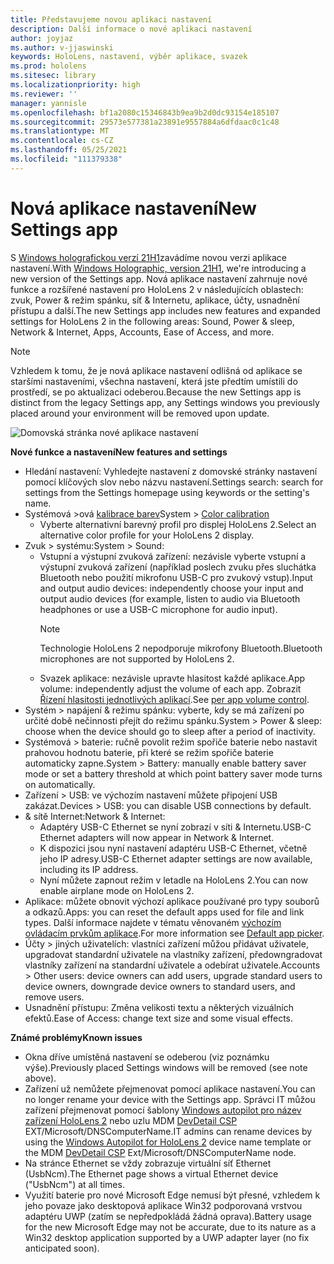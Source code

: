 ```yaml
---
title: Představujeme novou aplikaci nastavení
description: Další informace o nové aplikaci nastavení
author: joyjaz
ms.author: v-jjaswinski
keywords: HoloLens, nastavení, výběr aplikace, svazek
ms.prod: hololens
ms.sitesec: library
ms.localizationpriority: high
ms.reviewer: ''
manager: yannisle
ms.openlocfilehash: bf1a2080c15346843b9ea9b2d0dc93154e185107
ms.sourcegitcommit: 29573e577381a23891e9557884a6dfdaac0c1c48
ms.translationtype: MT
ms.contentlocale: cs-CZ
ms.lasthandoff: 05/25/2021
ms.locfileid: "111379338"
---
```

# <a name="new-settings-app"></a><span data-ttu-id="f6c5a-104">Nová aplikace nastavení</span><span class="sxs-lookup"><span data-stu-id="f6c5a-104">New Settings app</span></span>

<span data-ttu-id="f6c5a-105">S [Windows holografickou verzí 21H1](hololens-release-notes.md#windows-holographic-version-21h1)zavádíme novou verzi aplikace nastavení.</span><span class="sxs-lookup"><span data-stu-id="f6c5a-105">With [Windows Holographic, version 21H1](hololens-release-notes.md#windows-holographic-version-21h1), we're introducing a new version of the Settings app.</span></span> <span data-ttu-id="f6c5a-106">Nová aplikace nastavení zahrnuje nové funkce a rozšířené nastavení pro HoloLens 2 v následujících oblastech: zvuk, Power & režim spánku, síť & Internetu, aplikace, účty, usnadnění přístupu a další.</span><span class="sxs-lookup"><span data-stu-id="f6c5a-106">The new Settings app includes new features and expanded settings for HoloLens 2 in the following areas: Sound, Power & sleep, Network & Internet, Apps, Accounts, Ease of Access, and more.</span></span>

> [!NOTE]
> <span data-ttu-id="f6c5a-107">Vzhledem k tomu, že je nová aplikace nastavení odlišná od aplikace se staršími nastaveními, všechna nastavení, která jste předtím umístili do prostředí, se po aktualizaci odeberou.</span><span class="sxs-lookup"><span data-stu-id="f6c5a-107">Because the new Settings app is distinct from the legacy Settings app, any Settings windows you previously placed around your environment will be removed upon update.</span></span>

![Domovská stránka nové aplikace nastavení](images/new-settings-app.png)

<span data-ttu-id="f6c5a-109">**Nové funkce a nastavení**</span><span class="sxs-lookup"><span data-stu-id="f6c5a-109">**New features and settings**</span></span>
- <span data-ttu-id="f6c5a-110">Hledání nastavení: Vyhledejte nastavení z domovské stránky nastavení pomocí klíčových slov nebo názvu nastavení.</span><span class="sxs-lookup"><span data-stu-id="f6c5a-110">Settings search: search for settings from the Settings homepage using keywords or the setting's name.</span></span>
- <span data-ttu-id="f6c5a-111">Systémová >ová [kalibrace barev](hololens2-display.md#how-to-use-display-color-calibration)</span><span class="sxs-lookup"><span data-stu-id="f6c5a-111">System > [Color calibration](hololens2-display.md#how-to-use-display-color-calibration)</span></span>
    - <span data-ttu-id="f6c5a-112">Vyberte alternativní barevný profil pro displej HoloLens 2.</span><span class="sxs-lookup"><span data-stu-id="f6c5a-112">Select an alternative color profile for your HoloLens 2 display.</span></span>
- <span data-ttu-id="f6c5a-113">Zvuk > systému:</span><span class="sxs-lookup"><span data-stu-id="f6c5a-113">System > Sound:</span></span>
  - <span data-ttu-id="f6c5a-114">Vstupní a výstupní zvuková zařízení: nezávisle vyberte vstupní a výstupní zvuková zařízení (například poslech zvuku přes sluchátka Bluetooth nebo použití mikrofonu USB-C pro zvukový vstup).</span><span class="sxs-lookup"><span data-stu-id="f6c5a-114">Input and output audio devices: independently choose your input and output audio devices (for example, listen to audio via Bluetooth headphones or use a USB-C microphone for audio input).</span></span>
    > [!NOTE]
    > <span data-ttu-id="f6c5a-115">Technologie HoloLens 2 nepodporuje mikrofony Bluetooth.</span><span class="sxs-lookup"><span data-stu-id="f6c5a-115">Bluetooth microphones are not supported by HoloLens 2.</span></span>
  - <span data-ttu-id="f6c5a-116">Svazek aplikace: nezávisle upravte hlasitost každé aplikace.</span><span class="sxs-lookup"><span data-stu-id="f6c5a-116">App volume: independently adjust the volume of each app.</span></span> <span data-ttu-id="f6c5a-117">Zobrazit [Řízení hlasitosti jednotlivých aplikací](holographic-home.md#per-app-volume-control).</span><span class="sxs-lookup"><span data-stu-id="f6c5a-117">See [per app volume control](holographic-home.md#per-app-volume-control).</span></span>
- <span data-ttu-id="f6c5a-118">Systém > napájení & režimu spánku: vyberte, kdy se má zařízení po určité době nečinnosti přejít do režimu spánku.</span><span class="sxs-lookup"><span data-stu-id="f6c5a-118">System > Power & sleep: choose when the device should go to sleep after a period of inactivity.</span></span>
- <span data-ttu-id="f6c5a-119">Systémová > baterie: ručně povolit režim spořiče baterie nebo nastavit prahovou hodnotu baterie, při které se režim spořiče baterie automaticky zapne.</span><span class="sxs-lookup"><span data-stu-id="f6c5a-119">System > Battery: manually enable battery saver mode or set a battery threshold at which point battery saver mode turns on automatically.</span></span>
- <span data-ttu-id="f6c5a-120">Zařízení > USB: ve výchozím nastavení můžete připojení USB zakázat.</span><span class="sxs-lookup"><span data-stu-id="f6c5a-120">Devices > USB: you can disable USB connections by default.</span></span>
- <span data-ttu-id="f6c5a-121">& sítě Internet:</span><span class="sxs-lookup"><span data-stu-id="f6c5a-121">Network & Internet:</span></span>
  - <span data-ttu-id="f6c5a-122">Adaptéry USB-C Ethernet se nyní zobrazí v síti & Internetu.</span><span class="sxs-lookup"><span data-stu-id="f6c5a-122">USB-C Ethernet adapters will now appear in Network & Internet.</span></span>
  - <span data-ttu-id="f6c5a-123">K dispozici jsou nyní nastavení adaptéru USB-C Ethernet, včetně jeho IP adresy.</span><span class="sxs-lookup"><span data-stu-id="f6c5a-123">USB-C Ethernet adapter settings are now available, including its IP address.</span></span>
  - <span data-ttu-id="f6c5a-124">Nyní můžete zapnout režim v letadle na HoloLens 2.</span><span class="sxs-lookup"><span data-stu-id="f6c5a-124">You can now enable airplane mode on HoloLens 2.</span></span>
- <span data-ttu-id="f6c5a-125">Aplikace: můžete obnovit výchozí aplikace používané pro typy souborů a odkazů.</span><span class="sxs-lookup"><span data-stu-id="f6c5a-125">Apps: you can reset the default apps used for file and link types.</span></span> <span data-ttu-id="f6c5a-126">Další informace najdete v tématu věnovaném [výchozím ovládacím prvkům aplikace](holographic-home.md#default-app-picker).</span><span class="sxs-lookup"><span data-stu-id="f6c5a-126">For more information see [Default app picker](holographic-home.md#default-app-picker).</span></span>
- <span data-ttu-id="f6c5a-127">Účty > jiných uživatelích: vlastníci zařízení můžou přidávat uživatele, upgradovat standardní uživatele na vlastníky zařízení, předowngradovat vlastníky zařízení na standardní uživatele a odebírat uživatele.</span><span class="sxs-lookup"><span data-stu-id="f6c5a-127">Accounts > Other users: device owners can add users, upgrade standard users to device owners, downgrade device owners to standard users, and remove users.</span></span>
- <span data-ttu-id="f6c5a-128">Usnadnění přístupu: Změna velikosti textu a některých vizuálních efektů.</span><span class="sxs-lookup"><span data-stu-id="f6c5a-128">Ease of Access: change text size and some visual effects.</span></span>

<span data-ttu-id="f6c5a-129">**Známé problémy**</span><span class="sxs-lookup"><span data-stu-id="f6c5a-129">**Known issues**</span></span>
- <span data-ttu-id="f6c5a-130">Okna dříve umístěná nastavení se odeberou (viz poznámku výše).</span><span class="sxs-lookup"><span data-stu-id="f6c5a-130">Previously placed Settings windows will be removed (see note above).</span></span>
- <span data-ttu-id="f6c5a-131">Zařízení už nemůžete přejmenovat pomocí aplikace nastavení.</span><span class="sxs-lookup"><span data-stu-id="f6c5a-131">You can no longer rename your device with the Settings app.</span></span> <span data-ttu-id="f6c5a-132">Správci IT můžou zařízení přejmenovat pomocí šablony [Windows autopilot pro název zařízení HoloLens 2](https://docs.microsoft.com/hololens/hololens2-autopilot) nebo uzlu MDM [DevDetail CSP](https://docs.microsoft.com/windows/client-management/mdm/devdetail-csp) EXT/Microsoft/DNSComputerName.</span><span class="sxs-lookup"><span data-stu-id="f6c5a-132">IT admins can rename devices by using the [Windows Autopilot for HoloLens 2](https://docs.microsoft.com/hololens/hololens2-autopilot) device name template or the MDM [DevDetail CSP](https://docs.microsoft.com/windows/client-management/mdm/devdetail-csp) Ext/Microsoft/DNSComputerName node.</span></span>
- <span data-ttu-id="f6c5a-133">Na stránce Ethernet se vždy zobrazuje virtuální síť Ethernet (UsbNcm).</span><span class="sxs-lookup"><span data-stu-id="f6c5a-133">The Ethernet page shows a virtual Ethernet device ("UsbNcm") at all times.</span></span>
- <span data-ttu-id="f6c5a-134">Využití baterie pro nové Microsoft Edge nemusí být přesné, vzhledem k jeho povaze jako desktopová aplikace Win32 podporovaná vrstvou adaptéru UWP (zatím se nepředpokládá žádná oprava).</span><span class="sxs-lookup"><span data-stu-id="f6c5a-134">Battery usage for the new Microsoft Edge may not be accurate, due to its nature as a Win32 desktop application supported by a UWP adapter layer (no fix anticipated soon).</span></span>

